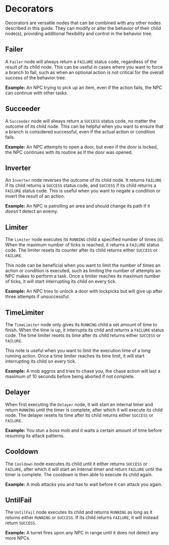 # Decorators
Decorators are versatile nodes that can be combined with any other nodes described in this guide. They can modify or alter the behavior of their child node(s), providing additional flexibility and control in the behavior tree.

## Failer
A `Failer` node will always return a `FAILURE` status code, regardless of the result of its child node. This can be useful in cases where you want to force a branch to fail, such as when an optional action is not critical for the overall success of the behavior tree.

**Example:** An NPC trying to pick up an item, even if the action fails, the NPC can continue with other tasks.

## Succeeder
A `Succeeder` node will always return a `SUCCESS` status code, no matter the outcome of its child node. This can be helpful when you want to ensure that a branch is considered successful, even if the actual action or condition fails.

**Example:** An NPC attempts to open a door, but even if the door is locked, the NPC continues with its routine as if the door was opened.

## Inverter
An `Inverter` node reverses the outcome of its child node. It returns `FAILURE` if its child returns a `SUCCESS` status code, and `SUCCESS` if its child returns a `FAILURE` status code. This is useful when you want to negate a condition or invert the result of an action.

**Example:** An NPC is patrolling an area and should change its path if it *doesn't* detect an enemy.

## Limiter
The `Limiter` node executes its `RUNNING` child a specified number of times (x). When the maximum number of ticks is reached, it returns a `FAILURE` status code. The limiter resets its counter after its child returns either `SUCCESS` or `FAILURE`.

This node can be beneficial when you want to limit the number of times an action or condition is executed, such as limiting the number of attempts an NPC makes to perform a task. Once a limiter reaches its maximum number of ticks, it will start interrupting its child on every tick.

**Example:** An NPC tries to unlock a door with lockpicks but will give up after three attempts if unsuccessful.

## TimeLimiter
The `TimeLimiter` node only gives its `RUNNING` child a set amount of time to finish. When the time is up, it interrupts its child and returns a `FAILURE` status code. The time limiter resets its time after its child returns either `SUCCESS` or `FAILURE`.

This note is useful when you want to limit the execution time of a long running action. Once a time limiter reaches its time limit, it will start interrupting its child on every tick.

**Example:** A mob aggros and tries to chase you, the chase action will last a maximum of 10 seconds before being aborted if not complete.

## Delayer
When first executing the `Delayer` node, it will start an internal timer and return `RUNNING` until the timer is complete, after which it will execute its child node. The delayer resets its time after its child returns either `SUCCESS` or `FAILURE`.

**Example:** You stun a boss mob and it waits a certain amount of time before resuming its attack patterns.

## Cooldown
The `Cooldown` node executes its child until it either returns `SUCCESS` or `FAILURE`, after which it will start an internal timer and return `FAILURE` until the timer is complete. The cooldown is then able to execute its child again.

**Example:** A mob attacks you and has to wait before it can attack you again.

## UntilFail

The `UntilFail` node executes its child and returns `RUNNING` as long as it returns either `RUNNING` or `SUCCESS`. If its child returns `FAILURE`, it will instead return `SUCCESS`.

**Example:** A turret fires upon any NPC in range until it does not detect any more NPCs.
